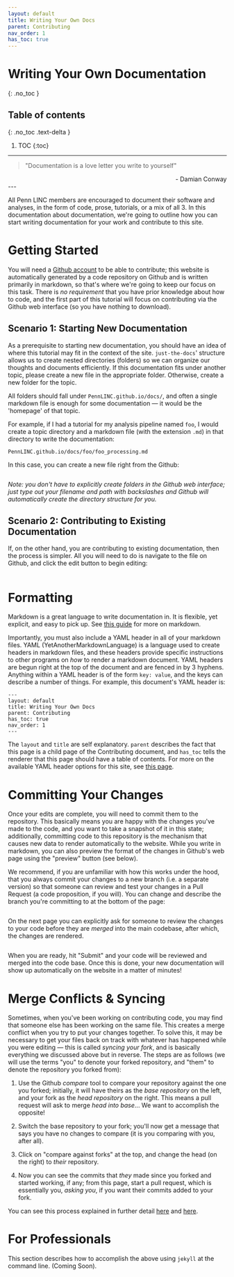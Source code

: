 ```yaml
---
layout: default
title: Writing Your Own Docs
parent: Contributing
nav_order: 1
has_toc: true
---
```


# Writing Your Own Documentation
{: .no_toc }

## Table of contents
{: .no_toc .text-delta }

1. TOC
{:toc}
---
> "Documentation is a love letter you write to yourself"

<div style="text-align: right"> - Damian Conway </div>
---

All Penn LINC members are encouraged to document their software and analyses, in the form of code, prose, tutorials, or a mix of all 3. In this documentation about documentation, we're going to outline how you can start writing documentation for your work and contribute to this site.

# Getting Started

You will need a [Github account](https://github.com) to be able to contribute; this website is automatically generated by a code repository on Github and is written primarily in markdown, so that's where we're going to keep our focus on this task. There is *no requirement* that you have prior knowledge about how to code, and the first part of this tutorial will focus on contributing via the Github web interface (so you have nothing to download).

## Scenario 1: Starting New Documentation

As a prerequisite to starting new documentation, you should have an idea of where this tutorial may fit in the context of the site. `just-the-docs`' structure allows us to create nested directories (folders) so we can organize our thoughts and documents efficiently. If this documentation fits under another topic, please create a new file in the appropriate folder. Otherwise, create a new folder for the topic.

All folders should fall under `PennLINC.github.io/docs/`, and often a single markdown file is enough for some documentation — it would be the 'homepage' of that topic.

For example, if I had a tutorial for my analysis pipeline named `foo`, I would create a topic directory and a markdown file (with the extension `.md`) in that directory to write the documentation:

`PennLINC.github.io/docs/foo/foo_processing.md`

In this case, you can create a new file right from the Github:

<img src="/assets/images/adding_a_new_file.png" alt="">

*Note: you don't have to explicitly create folders in the Github web interface; just type out your filename and path with backslashes and Github will automatically create the directory structure for you.*

## Scenario 2: Contributing to Existing Documentation

If, on the other hand, you are contributing to existing documentation, then the process is simpler. All you will need to do is navigate to the file on Github, and click the edit button to begin editing:

<img src="/assets/images/editing_existing_file.png" alt="">

# Formatting

Markdown is a great language to write documentation in. It is flexible, yet explicit, and easy to pick up. See [this guide](https://www.markdownguide.org/) for more on markdown.

Importantly, you must also include a YAML header in all of your markdown files. YAML (YetAnotherMarkdownLanguage) is a language used to create headers in markdown files, and these headers provide specific instructions to other programs on *how* to render a markdown document. YAML headers are begun right at the top of the document and are fenced in by 3 hyphens. Anything within a YAML header is of the form `key: value`, and the keys can describe a number of things. For example, this document's YAML header is:

```
---
layout: default
title: Writing Your Own Docs
parent: Contributing
has_toc: true
nav_order: 1
---
```
The `layout` and `title` are self explanatory. `parent` describes the fact that this page is a child page of the Contributing document, and `has_toc` tells the renderer that this page should have a table of contents. For more on the available YAML header options for this site, see [this page](/docs/just-the-docs_documentation/navigation-structure/).

# Committing Your Changes

Once your edits are complete, you will need to commit them to the repository. This basically means you are happy with the changes you've made to the code, and you want to take a snapshot of it in this state; additionally, committing code to this repository is the mechanism that causes new data to render automatically to the website. While you write in markdown, you can also preview the format of the changes in Github's web page using the "preview" button (see below).

We recommend, if you are unfamiliar with how this works under the hood, that you always commit your changes to a new branch (i.e. a separate version) so that someone can review and test your changes in a Pull Request (a code proposition, if you will). You can change and describe the branch you're committing to at the bottom of the page:

<img src="/assets/images/committing-changes.png" alt="">

On the next page you can explicitly ask for someone to review the changes to your code before they are *merged* into the main codebase, after which, the changes are rendered.

<img src="/assets/images/request-reviewer.png" alt="">

When you are ready, hit "Submit" and your code will be reviewed and merged into the code base. Once this is done, your new documentation will show up automatically on the website in a matter of minutes!

# Merge Conflicts & Syncing

Sometimes, when you've been working on contributing code, you may find that someone else has been working on the same file. This creates a merge conflict when you try to put your changes together. To solve this, it may be necessary to get your files back on track with whatever has happened while you were editing — this is called *syncing your fork*, and is basically everything we discussed above but in reverse. The steps are as follows (we will use the terms "you" to denote your forked repository, and "them" to denote the repository you forked from):

1. Use the Github *compare* tool to compare your repository against the one you forked; initially, it will have theirs as the *base repository* on the left, and your fork as the *head repository* on the right. This means a pull request will ask to merge *head into base*... We want to accomplish the opposite!

2. Switch the base repository to your fork; you'll now get a message that says you have no changes to compare (it is you comparing with you, after all).

3. Click on "compare against forks" at the top, and change the head (on the right) to *their* repository.

4. Now you can see the commits that *they* made since you forked and started working, if any; from this page, start a pull request, which is essentially you, *asking you*, if you want their commits added to your fork.

You can see this process explained in further detail [here](https://github.com/KirstieJane/STEMMRoleModels/wiki/Syncing-your-fork-to-the-original-repository-via-the-browser) and [here](https://stackoverflow.com/questions/20984802/how-can-i-keep-my-fork-in-sync-without-adding-a-separate-remote/21131381#21131381).

# For Professionals

This section describes how to accomplish the above using `jekyll` at the command line. (Coming Soon).
